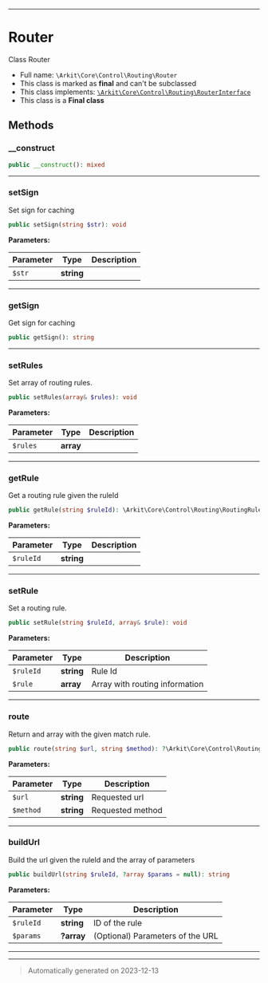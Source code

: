 ***

# Router

Class Router



* Full name: `\Arkit\Core\Control\Routing\Router`
* This class is marked as **final** and can't be subclassed
* This class implements:
[`\Arkit\Core\Control\Routing\RouterInterface`](./RouterInterface.md)
* This class is a **Final class**




## Methods


### __construct



```php
public __construct(): mixed
```












***

### setSign

Set sign for caching

```php
public setSign(string $str): void
```








**Parameters:**

| Parameter | Type | Description |
|-----------|------|-------------|
| `$str` | **string** |  |





***

### getSign

Get sign for caching

```php
public getSign(): string
```












***

### setRules

Set array of routing rules.

```php
public setRules(array& $rules): void
```








**Parameters:**

| Parameter | Type | Description |
|-----------|------|-------------|
| `$rules` | **array** |  |





***

### getRule

Get a routing rule given the ruleId

```php
public getRule(string $ruleId): \Arkit\Core\Control\Routing\RoutingRule|null
```








**Parameters:**

| Parameter | Type | Description |
|-----------|------|-------------|
| `$ruleId` | **string** |  |





***

### setRule

Set a routing rule.

```php
public setRule(string $ruleId, array& $rule): void
```








**Parameters:**

| Parameter | Type | Description |
|-----------|------|-------------|
| `$ruleId` | **string** | Rule Id |
| `$rule` | **array** | Array with routing information |





***

### route

Return and array with the given match rule.

```php
public route(string $url, string $method): ?\Arkit\Core\Control\Routing\RoutingHandler
```








**Parameters:**

| Parameter | Type | Description |
|-----------|------|-------------|
| `$url` | **string** | Requested url |
| `$method` | **string** | Requested method |





***

### buildUrl

Build the url given the ruleId and the array of parameters

```php
public buildUrl(string $ruleId, ?array $params = null): string
```








**Parameters:**

| Parameter | Type | Description |
|-----------|------|-------------|
| `$ruleId` | **string** | ID of the rule |
| `$params` | **?array** | (Optional) Parameters of the URL |





***


***
> Automatically generated on 2023-12-13
